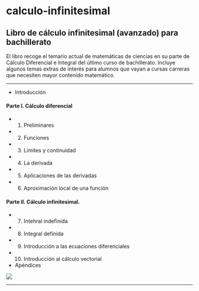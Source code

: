 # calculo-infinitesimal

## Libro de cálculo infinitesimal (avanzado) para bachillerato

El libro recoge el temario actual de matemáticas de ciencias en su parte de Cálculo Diferencial e Integral del último curso de bachillerato. Incluye algunos temas extras de interés para alumnos que vayan a cursas carreras que necesiten mayor contenido matemático.

__________________

-  Introducción
#### Parte I. Cálculo diferencial
- 1. Preliminares
- 2. Funciones
- 3. Límites y continuidad
- 4. La derivada
- 5. Aplicaciones de las derivadas
- 6. Aproximación local de una función
#### Parte II. Cálculo infinitesimal.
- 7. Intehral indefinida
- 8. Integral definida
- 9. Introducción a las ecuaciones diferenciales
- 10. Introducción al cálculo vectorial
-  Apéndices

![](https://github.com/igvaori/calculo-infinitesimal/blob/master/IMPRENTA/muestra.jpg)

__________________
